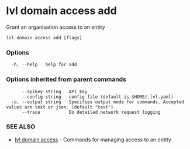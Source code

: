 # lvl domain access add

Grant an organisation access to an entity

```
lvl domain access add [flags]
```

### Options

```
  -h, --help   help for add
```

### Options inherited from parent commands

```
      --apikey string   API key
      --config string   config file (default is $HOME/.lvl.yaml)
  -o, --output string   Specifies output mode for commands. Accepted values are text or json. (default "text")
      --trace           Do detailed network request logging
```

### SEE ALSO

* [lvl domain access](lvl_domain_access.md)	 - Commands for managing access to an entity


